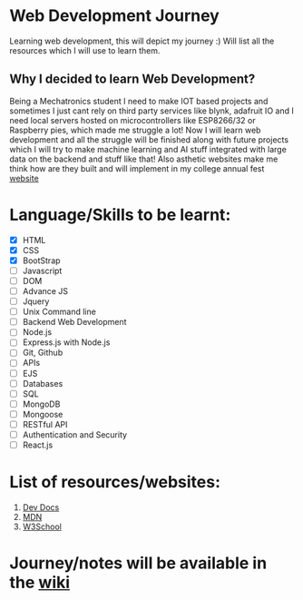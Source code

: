 # Web Development Journey
Learning web development, this will depict my journey :)
Will list all the resources which I will use to learn them.

## Why I decided to learn Web Development?
Being a Mechatronics student I need to make IOT based projects and sometimes I just cant rely on third party services like blynk, adafruit IO and I need local servers hosted on microcontrollers like ESP8266/32 or Raspberry pies, which made me struggle a lot! Now I will learn web development and all the struggle will be finished along with future projects which I will try to make machine learning and AI stuff integrated with large data on the backend and stuff like that! Also asthetic websites make me think how are they built and will implement in my college annual fest [website](https://ENNOGY.github.io)

# Language/Skills to be learnt:
- [x] HTML
- [x] CSS
- [x] BootStrap
- [ ] Javascript
- [ ] DOM
- [ ] Advance JS
- [ ] Jquery
- [ ] Unix Command line
- [ ] Backend Web Development
- [ ] Node.js
- [ ] Express.js with Node.js
- [ ] Git, Github
- [ ] APIs
- [ ] EJS
- [ ] Databases
- [ ] SQL
- [ ] MongoDB
- [ ] Mongoose
- [ ] RESTful API
- [ ] Authentication and Security
- [ ] React.js

# List of resources/websites:
1. [Dev Docs](https://devdocs.io)
2. [MDN](https://developer.mozilla.org/en-US/)
3. [W3School](https://www.w3schools.com)
# Journey/notes will be available in the [wiki](https://github.com/AnshumanFauzdar/Web-Development-Journey/wiki)
